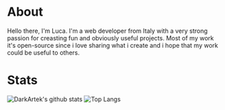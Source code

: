 # About
Hello there, I'm Luca. I'm a web developer from Italy with a very strong passion for creasting fun and obviously useful projects.
Most of my work it's open-source since i love sharing what i create and i hope that my work could be useful to others.

# Stats
![DarkArtek's github stats](https://github-readme-stats-khaki-gamma.vercel.app/api?username=DarkArtek&line_height=24&count_private=true) ![Top Langs](https://github-readme-stats-khaki-gamma.vercel.app/api/top-langs/?username=DarkArtek&layout=compact&langs_count=8&card_width=277)
